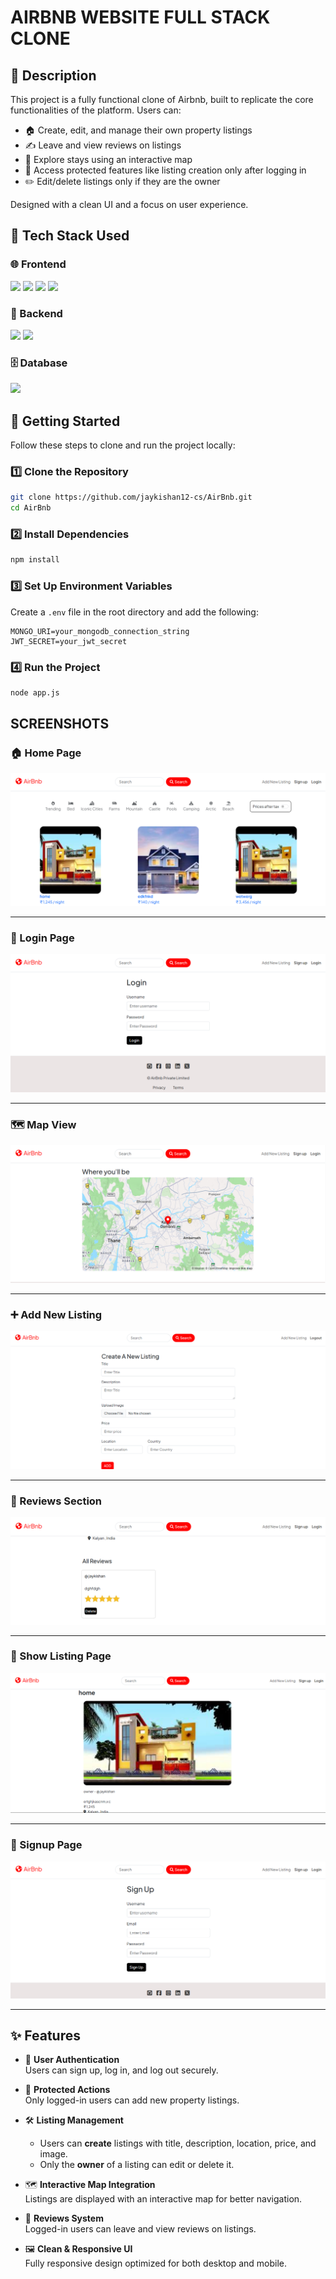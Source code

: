 # AIRBNB WEBSITE FULL STACK CLONE

## 📄 Description

This project is a fully functional clone of Airbnb, built to replicate the core functionalities of the platform. Users can:

- 🏠 Create, edit, and manage their own property listings  
- ✍️ Leave and view reviews on listings  
- 📍 Explore stays using an interactive map  
- 🔐 Access protected features like listing creation only after logging in  
- ✏️ Edit/delete listings only if they are the owner  

Designed with a clean UI and a focus on user experience.


## 🧰 Tech Stack Used

### 🌐 Frontend
<p align="left">
  <img src="https://img.shields.io/badge/HTML5-E34F26?logo=html5&logoColor=white" />
  <img src="https://img.shields.io/badge/CSS3-1572B6?logo=css3&logoColor=white" />
  <img src="https://img.shields.io/badge/JavaScript-F7DF1E?logo=javascript&logoColor=black" />
  <img src="https://img.shields.io/badge/EJS-8B4513?logo=ejs&logoColor=white" />
</p>

### 🔧 Backend
<p align="left">
  <img src="https://img.shields.io/badge/Node.js-339933?logo=nodedotjs&logoColor=white" />
  <img src="https://img.shields.io/badge/Express.js-000000?logo=express&logoColor=white" />
</p>

### 🗄️ Database
<p align="left">
  <img src="https://img.shields.io/badge/MongoDB-47A248?logo=mongodb&logoColor=white" />
</p>



## 🚀 Getting Started

Follow these steps to clone and run the project locally:

### 1️⃣ Clone the Repository
```bash
git clone https://github.com/jaykishan12-cs/AirBnb.git
cd AirBnb
```

### 2️⃣ Install Dependencies
```bash
npm install
```

### 3️⃣ Set Up Environment Variables

Create a `.env` file in the root directory and add the following:

```env
MONGO_URI=your_mongodb_connection_string
JWT_SECRET=your_jwt_secret
```

### 4️⃣ Run the Project
```bash
node app.js
```

## SCREENSHOTS

### 🏠 Home Page
![Home Page](public/screenshots/home.png)

---

### 🔐 Login Page
![Login Page](public/screenshots/login.png)

---

### 🗺️ Map View
![Map View](public/screenshots/map.png)

---

### ➕ Add New Listing
![New Listing](public/screenshots/new.png)

---

### 📝 Reviews Section
![Reviews](public/screenshots/reviews.png)

---

### 📄 Show Listing Page
![Show Listing](public/screenshots/show.png)

---

### 🧾 Signup Page
![Signup](public/screenshots/signup.png)

---

## ✨ Features

- 🔐 **User Authentication**  
  Users can sign up, log in, and log out securely.

- 🧾 **Protected Actions**  
  Only logged-in users can add new property listings.

- 🛠️ **Listing Management**  
  - Users can **create** listings with title, description, location, price, and image.
  - Only the **owner** of a listing can edit or delete it.

- 🗺️ **Interactive Map Integration**  
  Listings are displayed with an interactive map for better navigation.

- 💬 **Reviews System**  
  Logged-in users can leave and view reviews on listings.

- 🖼️ **Clean & Responsive UI**  
  Fully responsive design optimized for both desktop and mobile.






